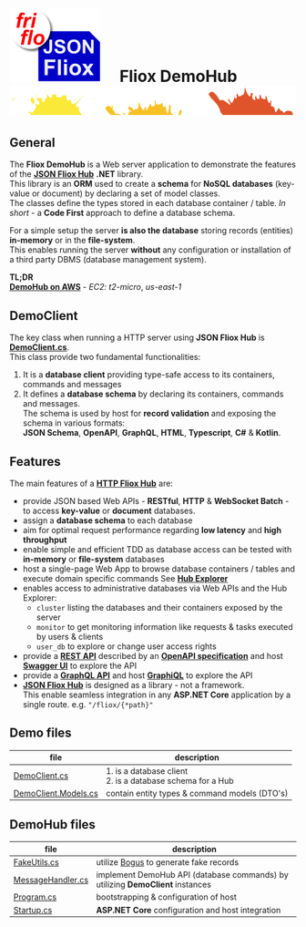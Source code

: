 

# ![logo](../../docs/images/Json-Fliox.svg)     **Fliox DemoHub**      ![SPLASH](../../docs/images/paint-splatter.svg)



## General

The **Fliox DemoHub** is a Web server application to demonstrate the features of the
[**JSON Fliox Hub**](https://github.com/friflo/Friflo.Json.Fliox#fliox-hub) **.NET** library.  
This library is an **ORM** used to create a **schema** for **NoSQL databases** (key-value or document) by
declaring a set of model classes.  
The classes define the types stored in each database container / table.
*In short* - a **Code First** approach to define a database schema.

For a simple setup the server **is also the database** storing records (entities) **in-memory** or in the **file-system**.  
This enables running the server **without** any configuration or installation of a third party DBMS (database management system).


**TL;DR**  
[**DemoHub on AWS**](http://ec2-174-129-178-18.compute-1.amazonaws.com/) - *EC2: t2-micro*, *us-east-1*


## DemoClient

The key class when running a HTTP server using **JSON Fliox Hub** is [**DemoClient.cs**](DemoClient.cs).  
This class provide two fundamental functionalities:
1. It is a **database client** providing type-safe access to its containers, commands and messages
2. It defines a **database schema** by declaring its containers, commands and messages.  
  The schema is used by host for **record validation** and exposing the schema in various formats:  
  **JSON Schema**, **OpenAPI**, **GraphQL**, **HTML**, **Typescript**, **C#** & **Kotlin**.


## Features
The main features of a [**HTTP Fliox Hub**](https://github.com/friflo/Friflo.Json.Fliox#host) are:
- provide JSON based Web APIs - **RESTful**, **HTTP** & **WebSocket Batch** - to access **key-value** or **document** databases.
- assign a **database schema** to each database
- aim for optimal request performance regarding **low latency** and **high throughput**
- enable simple and efficient TDD as database access can be tested with **in-memory** or **file-system** databases
- host a single-page Web App to browse database containers / tables and execute domain specific commands
  See [**Hub Explorer**](https://github.com/friflo/Friflo.Json.Fliox#explorer)
- enables access to administrative databases via Web APIs and the Hub Explorer:
  - `cluster` listing the databases and their containers exposed by the server
  - `monitor` to get monitoring information like requests & tasks executed by users & clients
  - `user_db` to explore or change user access rights
- provide a [**REST API**](https://en.wikipedia.org/wiki/Representational_state_transfer) described by an
  [**OpenAPI specification**](https://spec.openapis.org/oas/v3.0.0) and host [**Swagger UI**](https://swagger.io/tools/swagger-ui/)
  to explore the API
- provide a [**GraphQL API**](https://graphql.org/) and
  host [**GraphiQL**](https://github.com/graphql/graphiql) to explore the API
- [**JSON Fliox Hub**](https://github.com/friflo/Friflo.Json.Fliox#fliox-hub) is designed as a library - not a framework.  
  This enable seamless integration in any **ASP.NET Core** application by a single route. e.g. `"/fliox/{*path}"`
  

## Demo files

| file                                                   | description                                                     |
|--------------------------------------------------------|-----------------------------------------------------------------|
| [DemoClient.cs](../Client/DemoClient.cs)               | 1. is a database client <br/> 2. is a database schema for a Hub |
| [DemoClient.Models.cs](../Client/DemoClient.Models.cs) | contain entity types & command models (DTO's)                   |


## DemoHub files

| file                                   | description                                                                     |
|----------------------------------------|---------------------------------------------------------------------------------|
| [FakeUtils.cs](FakeUtils.cs)           | utilize [Bogus](https://github.com/bchavez/Bogus) to generate fake records      |
| [MessageHandler.cs](MessageHandler.cs) | implement DemoHub API (database commands) by utilizing **DemoClient** instances |
| [Program.cs](Program.cs)               | bootstrapping & configuration of host                                           |
| [Startup.cs](Startup.cs)               | **ASP.NET Core** configuration and host integration                             |
